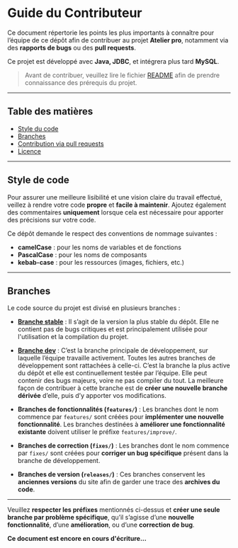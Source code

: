 # Guide du Contributeur

Ce document répertorie les points les plus importants à connaître pour l’équipe de ce dépôt afin de contribuer au projet **Atelier pro**, notamment via des **rapports de bugs** ou des **pull requests**.

Ce projet est développé avec **Java, JDBC**, et intégrera plus tard **MySQL**.

> Avant de contribuer, veuillez lire le fichier [README](README.md) afin de prendre connaissance des prérequis du projet.

---

## Table des matières

* [Style du code](#Style-de-code)
* [Branches](#Branches)
* [Contribution via pull requests](#contribution-via-pull-requests)
* [Licence](#licence)

---

## Style de code

Pour assurer une meilleure lisibilité et une vision claire du travail effectué, veillez à rendre votre code **propre** et **facile à maintenir**.
Ajoutez également des commentaires **uniquement** lorsque cela est nécessaire pour apporter des précisions sur votre code.

Ce dépôt demande le respect des conventions de nommage suivantes :

* **camelCase** : pour les noms de variables et de fonctions
* **PascalCase** : pour les noms de composants
* **kebab-case** : pour les ressources (images, fichiers, etc.)

---

## Branches

Le code source du projet est divisé en plusieurs branches :

* **[Branche stable](https://github.com/Squid-Nayth/Atelier-Pro/tree/stable)** :
  Il s’agit de la version la plus stable du dépôt.
  Elle ne contient pas de bugs critiques et est principalement utilisée pour l'utilisation et la compilation du projet.

* **[Branche dev](https://github.com/Entertainment-Visual-Art-Studio/Screenfix/tree/dev)** :
  C’est la branche principale de développement, sur laquelle l’équipe travaille activement.
  Toutes les autres branches de développement sont rattachées à celle-ci.
  C’est la branche la plus active du dépôt et elle est continuellement testée par l’équipe.
  Elle peut contenir des bugs majeurs, voire ne pas compiler du tout.
  La meilleure façon de contribuer à cette branche est de **créer une nouvelle branche dérivée** d’elle, puis d’y apporter vos modifications.

* **Branches de fonctionnalités (`features/`)** :
  Les branches dont le nom commence par `features/` sont créées pour **implémenter une nouvelle fonctionnalité**.
  Les branches destinées à **améliorer une fonctionnalité existante** doivent utiliser le préfixe `features/improve/`.

* **Branches de correction (`fixes/`)** :
  Les branches dont le nom commence par `fixes/` sont créées pour **corriger un bug spécifique** présent dans la branche de développement.

* **Branches de version (`releases/`)** :
  Ces branches conservent les **anciennes versions** du site afin de garder une trace des **archives du code**.

---

Veuillez **respecter les préfixes** mentionnés ci-dessus et **créer une seule branche par problème spécifique**, qu’il s’agisse d’une **nouvelle fonctionnalité**, d’une **amélioration**, ou d’une **correction de bug**.

**Ce document est encore en cours d'écriture...**

